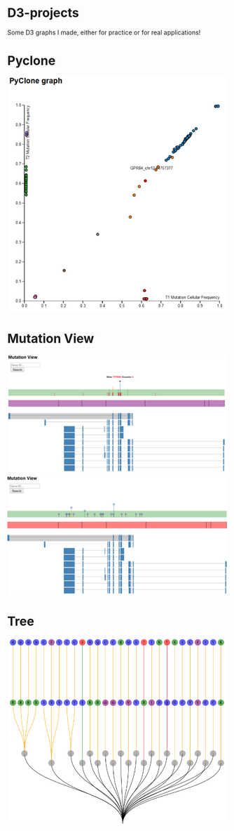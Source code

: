 D3-projects
===========

Some D3 graphs I made, either for practice or for real applications! 



# Pyclone 
![pyclone](/images/pyclone.png)



# Mutation View 
![mutationView1](/images/mutationView_info.png)
![mutationView2](/images/mutationView_spliced.png)

# Tree
![tree](/images/tree_branch.png)

